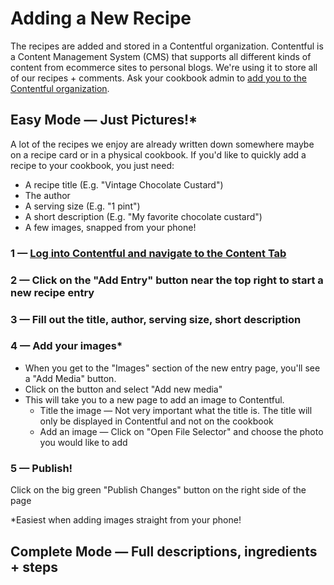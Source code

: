 # Adding a New Recipe

The recipes are added and stored in a Contentful organization. Contentful is a Content Management System (CMS) that supports all different kinds of content from ecommerce sites to personal blogs. We're using it to store all of our recipes + comments. Ask your cookbook admin to [add you to the Contentful organization](./adding_new_users.md).

## Easy Mode — Just Pictures!*

A lot of the recipes we enjoy are already written down somewhere maybe on a recipe card or in a physical cookbook. If you'd like to quickly add a recipe to your cookbook, you just need:

- A recipe title (E.g. "Vintage Chocolate Custard")
- The author
- A serving size (E.g. "1 pint")
- A short description (E.g. "My favorite chocolate custard")
- A few images, snapped from your phone!

### 1 — [Log into Contentful and navigate to the Content Tab](https://app.contentful.com/spaces/kk2euocn6y07/entries)
### 2 — Click on the "Add Entry" button near the top right to start a new recipe entry
### 3 — Fill out the title, author, serving size, short description
### 4 — Add your images*

- When you get to the "Images" section of the new entry page, you'll see a "Add Media" button.
- Click on the button and select "Add new media"
- This will take you to a new page to add an image to Contentful.
    - Title the image — Not very important what the title is. The title will only be displayed in Contentful and not on the cookbook
    - Add an image — Click on "Open File Selector" and choose the photo you would like to add

### 5 — Publish!

Click on the big green "Publish Changes" button on the right side of the page

*Easiest when adding images straight from your phone!

## Complete Mode — Full descriptions, ingredients + steps
